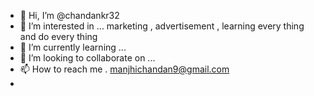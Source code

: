- 👋 Hi, I’m @chandankr32
- 👀 I’m interested in ... marketing , advertisement , learning every thing and do every thing
- 🌱 I’m currently learning ...
- 💞️ I’m looking to collaborate on ...
- 📫 How to reach me . manjhichandan9@gmail.com
- 
<!---
chandankr32/chandankr32 is a ✨ special ✨ repository because its `README.md` (this file) appears on your GitHub profile.
You can click the Preview link to take a look at your changes.
--->
